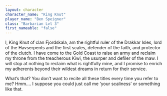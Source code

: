 ```yaml
---
layout: character
character_name: "King Knut"
player_name: "Ben Speigner"
class: "Barbarian Lvl 3"
first_nameable: "false"
---
```


I, King Knut of clan Fjordskala, am the rightful ruler of the Drakkar Isles, lord of the Havserpents and the first scales, defender of the faith, and protector of the clutch. I have come to the Gold Coast to raise an army and reclaim my throne from the treacherous Kiwi, the usurper and defiler of the maw. I will stop at nothing to reclaim what is rightfully mine, and I promise to enrich my adherents beyond their wildest dreams in return for their service.

What’s that? You don’t want to recite all these titles every time you refer to me? Hmm…. I suppose you could just call me ‘your scaliness’ or something like that.
